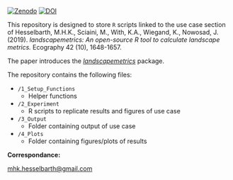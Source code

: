 [![Zenodo](https://img.shields.io/badge/Zenodo-10.5281/zenodo.3466176-blue.svg)](https://doi.org/10.5281/zenodo.3466176) [![DOI](https://img.shields.io/badge/DOI-10.1111/ecog.04617-yellow.svg)](https://doi.org/10.1111/ecog.04617)

This repository is designed to store `R` scripts linked to the use case section of Hesselbarth, M.H.K., Sciaini, M., With, K.A., Wiegand, K., Nowosad, J. (2019). *landscapemetrics: An open-source R tool to calculate landscape metrics.* Ecography 42 (10), 1648-1657.

The paper introduces the [*landscapemetrics*](https://github.com/r-spatialecology/landscapemetrics) package.

The repository contains the following files:
- `/1_Setup_Functions`
  - Helper functions
- `/2_Experiment`
  - R scripts to replicate results and figures of use case 
- `/3_Output`
  - Folder containing output of use case
- `/4_Plots`
  - Folder containing figures/plots of results

**Correspondance:**

mhk.hesselbarth@gmail.com
